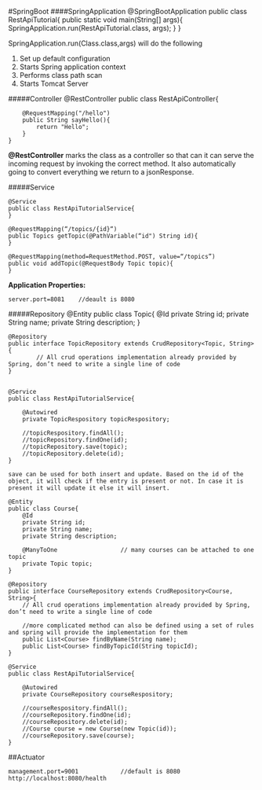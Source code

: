 #SpringBoot
####SpringApplication
    @SpringBootApplication
    public class RestApiTutorial{
        public static void main(String[] args){
            SpringApplication.run(RestApiTutorial.class, args);
        }
    }
    
SpringApplication.run(Class.class,args) will do the following 
1. Set up default configuration
2. Starts Spring application context
3. Performs class path scan
4. Starts Tomcat Server
    
#####Controller
    @RestController
    public class RestApiController{
  
        @RequestMapping("/hello")
        public String sayHello(){
            return "Hello";
        }
    }
    
**@RestController** marks the class as a controller so that can it can serve the incoming request by invoking the correct method.
It also automatically going to convert everything we return to a jsonResponse.

#####Service

    @Service
    public class RestApiTutorialService{
    }

    @RequestMapping(“/topics/{id}“)
    public Topics getTopic(@PathVariable(“id") String id){
    }

    @RequestMapping(method=RequestMethod.POST, value=“/topics”)
    public void addTopic(@RequestBody Topic topic){
    }

**Application Properties:**

    server.port=8081 	//deault is 8080

#####Repository
    @Entity
    public class Topic{
    	@Id
    	private String id;
    	private String name;
    	private String description;
    }

    @Repository
    public interface TopicRepository extends CrudRepository<Topic, String>{
    		// All crud operations implementation already provided by Spring, don’t need to write a single line of code
    }


    @Service
    public class RestApiTutorialService{
    	
    	@Autowired
    	private TopicRespository topicRespository;
    
    	//topicRespository.findAll();
    	//topicRepository.findOne(id);
    	//topicRepository.save(topic);   		
    	//topicRepository.delete(id);
    }
    
    save can be used for both insert and update. Based on the id of the object, it will check if the entry is present or not. In case it is present it will update it else it will insert.

    @Entity
    public class Course{
    	@Id
    	private String id;
    	private String name;
    	private String description;
    
    	@ManyToOne  				// many courses can be attached to one topic
    	private Topic topic;
    }

    @Repository
    public interface CourseRepository extends CrudRepository<Course, String>{
    	// All crud operations implementation already provided by Spring, don’t need to write a single line of code
    
    	//more complicated method can also be defined using a set of rules and spring will provide the implementation for them
    	public List<Course> findByName(String name);
    	public List<Course> findByTopicId(String topicId);
    }

    @Service
    public class RestApiTutorialService{
    	
    	@Autowired
    	private CourseRepository courseRespository;
    
    	//courseRespository.findAll();
    	//courseRepository.findOne(id);
    	//courseRepository.delete(id);
    	//Course course = new Course(new Topic(id));
    	//courseRepository.save(course);   	
    }


##Actuator

    management.port=9001            //default is 8080
    http://localhost:8080/health




